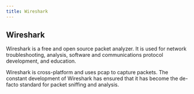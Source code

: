 ```yaml
---
title: Wireshark
---
```

## Wireshark

Wireshark is a free and open source packet analyzer. It is used for network troubleshooting, analysis, software and communications protocol development, and education.

Wireshark is cross-platform and uses pcap to capture packets. The constant development of Wireshark has ensured that it has become the
de-facto standard for packet sniffing and analysis.



